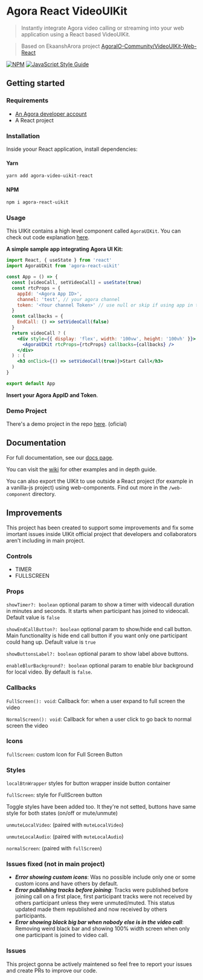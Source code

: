# Agora React VideoUIKit

> Instantly integrate Agora video calling or streaming into your web application using a React based VideoUIKit.

> Based on EkaanshArora project [AgoraIO-Community/VideoUIKit-Web-React](https://github.com/AgoraIO-Community/VideoUIKit-Web-React)

[![NPM](https://img.shields.io/npm/v/agora-video-uikit-react.svg)](https://www.npmjs.com/package/agora-video-uikit-react) [![JavaScript Style Guide](https://img.shields.io/badge/code_style-standard-brightgreen.svg)](https://standardjs.com)

## Getting started

### Requirements

- [An Agora developer account](https://sso.agora.io/en/signup?utm_source=github&utm_repo=Web-React-UIKit)
- A React project

### Installation

Inside yoour React application, install dependencies:

#### Yarn

```bash
yarn add agora-video-uikit-react
```

#### NPM

```bash
npm i agora-react-uikit
```

### Usage

This UIKit contains a high level component called `AgoraUIKit`. You can check out code explanation [here](https://github.com/AgoraIO-Community//VideoUIKit-Web-React/wiki/Guide).

**A simple sample app integrating Agora UI Kit:**

```jsx
import React, { useState } from 'react'
import AgoraUIKit from 'agora-react-uikit'

const App = () => {
  const [videoCall, setVideoCall] = useState(true)
  const rtcProps = {
    appId: '<Agora App ID>',
    channel: 'test', // your agora channel
    token: '<Your channel Token>' // use null or skip if using app in testing mode
  }
  const callbacks = {
    EndCall: () => setVideoCall(false)
  }
  return videoCall ? (
    <div style={{ display: 'flex', width: '100vw', height: '100vh' }}>
      <AgoraUIKit rtcProps={rtcProps} callbacks={callbacks} />
    </div>
  ) : (
    <h3 onClick={() => setVideoCall(true)}>Start Call</h3>
  )
}

export default App
```

**Insert your Agora AppID and Token**.

### Demo Project

There's a demo project in the repo [here](https://github.com/AgoraIO-Community/VideoUIKit-Web-React/tree/main/example). (oficial)

## Documentation

For full documentation, see our [docs page](https://agoraio-community.github.io/VideoUIKit-Web-React/).

You can visit the [wiki](https://github.com/AgoraIO-Community/VideoUIKit-Web-React/wiki) for other examples and in depth guide.

You can also export the UIKit to use outside a React project (for example in a vanilla-js project) using web-components. Find out more in the `/web-component` directory.

## Improvements

This project has been created to support some improvements and fix some imortant issues inside UIKit official project that developers and collaborators aren't including in main project.

### Controls

- TIMER
- FULLSCREEN

### Props

`showTimer?: boolean` optional param to show a timer with videocall duration in minutes and seconds. It starts when participant has joined to videocall. Default value is `false`

`showEndCallButton?: boolean` optional param to show/hide end call button. Main functionality is hide end call button if you want only one participant could hang up. Default value is `true`

`showButtonsLabel?: boolean` optional param to show label above buttons.

`enableBlurBackground?: boolean` optional param to enable blur background for local video. By default is `false`.

### Callbacks

`FullScreen(): void`: Callback for: when a user expand to full screen the video

`NormalScreen(): void`: Callback for when a user click to go back to normal screen the video

### Icons

`fullScreen`: custom Icon for Full Screen Button

### Styles

`localBtnWrapper` styles for button wrapper inside button container

`fullScreen`: style for FullScreen button

Toggle styles have been added too. It they're not setted, buttons have same style for both states (on/off or mute/unmute)

`unmuteLocalVideo`: (paired with `muteLocalVideo`)

`unmuteLocalAudio`: (paired with `muteLocalAudio`)

`normalScreen`: (paired with `fullScreen`)


### Issues fixed (not in main project)

- **_Error showing custom icons_**: Was no possible include only one or some custom icons and have others by default.
- **_Error publishing tracks before joining_**: Tracks were published before joining call on a first place, first participant tracks were not received by others participant unless they were unmuted/muted. This status updated made them republished and now received by others participants.
- **_Error showing black big bar when nobody else is in the video call_**: Removing weird black bar and showing 100% width screen when only one participant is joined to video call.

### Issues

This project gonna be actively maintened so feel free to report your issues and create PRs to improve our code.
